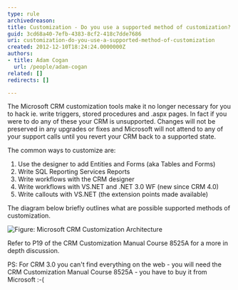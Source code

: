 ```yaml
---
type: rule
archivedreason: 
title: Customization - Do you use a supported method of customization?
guid: 3cd68a40-7efb-4383-8cf2-418c7dde7686
uri: customization-do-you-use-a-supported-method-of-customization
created: 2012-12-10T18:24:24.0000000Z
authors:
- title: Adam Cogan
  url: /people/adam-cogan
related: []
redirects: []

---
```


The Microsoft CRM customization tools make it no longer necessary for you to hack           ie. write triggers, stored procedures and .aspx pages. In fact if you were to do           any of these your CRM is unsupported. Changes will not be preserved in any upgrades           or fixes and Microsoft will not attend to any of your support calls until you revert           your CRM back to a supported state.

<!--endintro-->

The common ways to customize are:

1. Use the designer to add Entities and Forms (aka Tables and Forms)
2. Write SQL Reporting Services Reports
3. Write workflows with the CRM designer
4. Write workflows with VS.NET and .NET 3.0 WF (new since CRM 4.0)
5. Write callouts with VS.NET (the extension points made available)


The diagram below briefly outlines what are possible supported methods of customization.

![Figure: Microsoft CRM Customization Architecture](CRM\_Customization\_Architecture.JPG)  

Refer to P19 of the CRM Customization Manual Course 8525A for a more in depth discussion.

PS: For CRM 3.0 you can't find everything on the web - you will need the CRM Customization Manual Course 8525A - you have to buy it from Microsoft :-(
